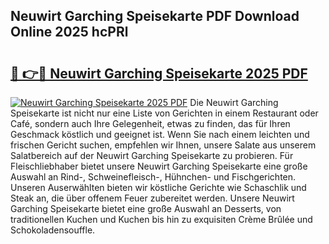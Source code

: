 ## Neuwirt Garching Speisekarte PDF Download Online 2025 hcPRl

# <h2><a href="http://gc5dzd.nevu.top/?p=Neuwirt+Garching+Speisekarte">🔗 👉🔴 Neuwirt Garching Speisekarte 2025 PDF</a></h2>

[![Neuwirt Garching Speisekarte 2025 PDF](https://i.imgur.com/dBaPXMq.png)](http://gc5dzd.nevu.top/?p=Neuwirt+Garching+Speisekarte)
Die Neuwirt Garching Speisekarte ist nicht nur eine Liste von Gerichten in einem Restaurant oder Café, sondern auch Ihre Gelegenheit, etwas zu finden, das für Ihren Geschmack köstlich und geeignet ist. Wenn Sie nach einem leichten und frischen Gericht suchen, empfehlen wir Ihnen, unsere Salate aus unserem Salatbereich auf der Neuwirt Garching Speisekarte zu probieren. Für Fleischliebhaber bietet unsere Neuwirt Garching Speisekarte eine große Auswahl an Rind-, Schweinefleisch-, Hühnchen- und Fischgerichten. Unseren Auserwählten bieten wir köstliche Gerichte wie Schaschlik und Steak an, die über offenem Feuer zubereitet werden. Unsere Neuwirt Garching Speisekarte bietet eine große Auswahl an Desserts, von traditionellen Kuchen und Kuchen bis hin zu exquisiten Crème Brûlée und Schokoladensouffle.

